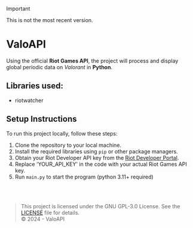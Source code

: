 > [!IMPORTANT]  
> This is not the most recent version.

# ValoAPI
Using the official **Riot Games API**, the project will process and display global periodic data on *Valorant* in **Python**.

## Libraries used:
- riotwatcher

## Setup Instructions
To run this project locally, follow these steps:

1. Clone the repository to your local machine.
2. Install the required libraries using ``pip`` or other package managers.
3. Obtain your Riot Developer API key from the [Riot Developer Portal](https://developer.riotgames.com).
4. Replace 'YOUR_API_KEY' in the code with your actual Riot Games API key.
5. Run ``main.py`` to start the program (python 3.11+ required)

<br><br>


> This project is licensed under the GNU GPL-3.0 License. See the [LICENSE](LICENSE) file for details. <br>
> ©️ 2024 - ValoAPI
